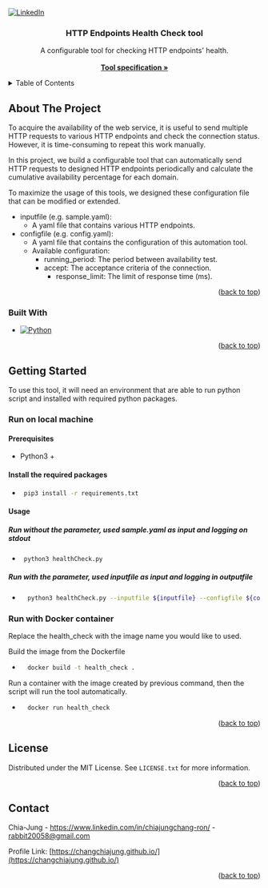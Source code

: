 <a name="readme-top"></a>

[![LinkedIn][linkedin-shield]][linkedin-url]
<h3 align="center">HTTP Endpoints Health Check tool</h3>

<div>
  <p align="center">
    A configurable tool for checking HTTP endpoints' health.
    <br />
    <br />
    <a href="https://fetch-hiring.s3.us-east-1.amazonaws.com/site-reliability-engineer/health-check.pdf"><strong>Tool specification »</strong></a>
  </p>
</div>

<details>
  <summary>Table of Contents</summary>
  <ol>
    <li>
      <a href="#about-the-project">About The Project</a>
      <ul>
        <li><a href="#built-with">Built With</a></li>
      </ul>
    </li>
    <li>
      <a href="#getting-started">Getting Started</a>
    </li>
    <li><a href="#license">License</a></li>
    <li><a href="#contact">Contact</a></li>
  </ol>
</details>

<!-- ABOUT THE PROJECT -->

## About The Project

To acquire the availability of the web service, it is useful to send multiple HTTP requests to various HTTP endpoints and check the connection status. However, it is time-consuming to repeat this work manually.

In this project, we build a configurable tool that can automatically send HTTP requests to designed HTTP endpoints periodically and calculate the cumulative availability percentage for each domain.

To maximize the usage of this tools, we designed these configuration file that can be modified or extended.

- inputfile (e.g. sample.yaml):
  - A yaml file that contains various HTTP endpoints.
  <!-- - Each HTTP endpoint element in the YAML list has the following schema:
    - **name (string, required)** — A free-text name to describe the HTTP endpoint.
    - **url (string, required)** — The URL of the HTTP endpoint.
      - You may assume that the URL is always a valid HTTP or HTTPS address.
    - **method (string, optional)** — The HTTP method of the endpoint.
      - If this field is present, you may assume it’s a valid HTTP method (e.g. GET, POST, etc.).
      - If this field is omitted, the default is GET.
    - **headers (dictionary, optional)** — The HTTP headers to include in the request.
      - If this field is present, you may assume that the keys and values of this dictionary are strings that are valid HTTP header names and values.
      - If this field is omitted, no headers need to be added to or modified in the HTTP request.
    - **body (string, optional)** — The HTTP body to include in the request.
      - If this field is present, you should assume it's a valid JSON-encoded string. You do not need to account for non-JSON request bodies.
      - If this field is omitted, no body is sent in the request. -->
- configfile (e.g. config.yaml):
  - A yaml file that contains the configuration of this automation tool.
  - Available configuration:
    - running_period: The period between availability test.
    - accept: The acceptance criteria of the connection.
      - response_limit: The limit of response time (ms).

<p align="right">(<a href="#readme-top">back to top</a>)</p>

### Built With

- [![Python][python-shield]][python-url]

<p align="right">(<a href="#readme-top">back to top</a>)</p>

<!-- GETTING STARTED -->

## Getting Started

To use this tool, it will need an environment that are able to run python script and installed with required python packages.

### Run on local machine

#### Prerequisites

- Python3 +

#### Install the required packages

- ```bash
   pip3 install -r requirements.txt
  ```

#### Usage

##### Run without the parameter, used sample.yaml as input and logging on stdout

- ```bash
   python3 healthCheck.py
  ```

##### Run with the parameter, used inputfile as input and logging in outputfile

- ```bash
    python3 healthCheck.py --inputfile ${inputfile} --configfile ${configfile} --outputfile ${outputfile}
  ```

### Run with Docker container

Replace the health_check with the image name you would like to used.

Build the image from the Dockerfile

- ```bash
    docker build -t health_check .
  ```

Run a container with the image created by previous command, then the script will run the tool automatically.

- ```bash
    docker run health_check
  ```

<p align="right">(<a href="#readme-top">back to top</a>)</p>

## License

Distributed under the MIT License. See `LICENSE.txt` for more information.

<p align="right">(<a href="#readme-top">back to top</a>)</p>

<!-- CONTACT -->

## Contact

Chia-Jung - https://www.linkedin.com/in/chiajungchang-ron/ - rabbit20058@gmail.com

Profile Link: [https://changchiajung.github.io/](https://changchiajung.github.io/)

<p align="right">(<a href="#readme-top">back to top</a>)</p>

[linkedin-shield]: https://img.shields.io/badge/-LinkedIn-black.svg?style=for-the-badge&logo=linkedin&colorB=555
[linkedin-url]: https://www.linkedin.com/in/chiajungchang-ron/
[python-shield]: https://img.shields.io/badge/python-3670A0?style=for-the-badge&logo=python&logoColor=ffdd54
[python-url]: https://www.python.org/
[docker-shield]: https://img.shields.io/badge/docker-3670A0?style=for-the-badge&logo=docker&logoColor=ffdd54
[docker-url]: https://www.docker.org/
